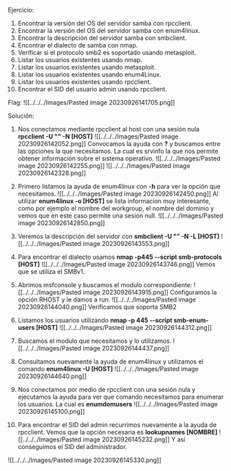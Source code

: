 Ejercicio:
1. Encontrar la versión del OS del servidor samba con rpcclient.
2. Encontrar la versión del OS del servidor samba con enum4linux.
3. Encontrar la descripción del servidor samba con smbclient.
4. Encontrar el dialecto de samba con nmap.
5. Verificar si el protocolo smb2 es soportado usando metasploit.
6. Listar los usuarios existentes usando nmap.
7. Listar los usuarios existentes usando metasploit.
8. Listar los usuarios existentes usando enum4Linux.
9. Listar los usuarios existentes usando rpcclient.
10. Encontrar el SID del usuario admin usando rpcclient.

Flag: 
![[../../../Images/Pasted image 20230926141705.png]]


Solución:

1.  Nos conectamos mediante rpcclient al host con una sesión nula **rpcclient -U "" -N [HOST]** 
![[../../../Images/Pasted image 20230926142052.png]]
Convocamos la ayuda con **?** y buscamos entre las opciones la que necesitamos. La cual es srvinfo la que nos permite obtener información sobre el sistema operativo.
![[../../../Images/Pasted image 20230926142255.png]]
![[../../../Images/Pasted image 20230926142328.png]]

2. Primero listamos la ayuda de enum4linux con **-h** para ver la opción que necesitamos.
![[../../../Images/Pasted image 20230926142450.png]]
Al utilizar **enum4linux -o [HOST]** se lista informacion muy interesante, como por ejemplo el nombre del workgroup, el nombre del dominio y vemos que en este caso permite una sesión null.
![[../../../Images/Pasted image 20230926142850.png]]

3.  Veremos la descripción del servidor con **smbclient -U "" -N -L [HOST]**
![[../../../Images/Pasted image 20230926143553.png]]

4. Para encontrar el dialecto usamos **nmap -p445 --script smb-protocols [HOST]**
![[../../../Images/Pasted image 20230926143746.png]]
Vemos que se utiliza el SMBv1.

5. Abrimos msfconsole y buscamos el modulo correspondiente:
![[../../../Images/Pasted image 20230926143915.png]]
Configuramos la opción RHOST y le damos a run.
![[../../../Images/Pasted image 20230926144040.png]]
Verificamos que soporta SMB2

6. Listamos los usuarios utilizando **nmap -p 445 --script smb-enum-users [HOST]**
![[../../../Images/Pasted image 20230926144312.png]]

7. Buscamos el modulo que necesitamos y lo utilizamos. 
![[../../../Images/Pasted image 20230926144437.png]]

 8.  Consultamos nuevamente la ayuda de enum4linux y utilizamos el comando **enum4linux -U [HOST]**
![[../../../Images/Pasted image 20230926144640.png]]

9. Nos conectamos por medio de rpcclient con una sesión nula y ejecutamos la ayuda para ver que comando necesitamos para enumerar los usuarios.  La cual es **enumdomusers**
![[../../../Images/Pasted image 20230926145100.png]]

10. Para encontrar el SID del admin recurrimos nuevamente a la ayuda de rpcclient. Vemos que la opción necesaria es **lookupnames [NOMBRE]**
 ![[../../../Images/Pasted image 20230926145232.png]]
 Y así conseguimos el SID del administrador.



![[../../../Images/Pasted image 20230926145330.png]]
